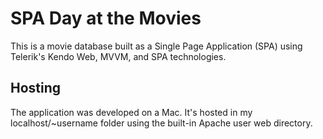 # SPA Day at the Movies

This is a movie database built as a Single Page Application (SPA) using Telerik's
Kendo Web, MVVM, and SPA technologies.

## Hosting
The application was developed on a Mac.  It's hosted in my localhost/~username folder using the built-in Apache user web directory.